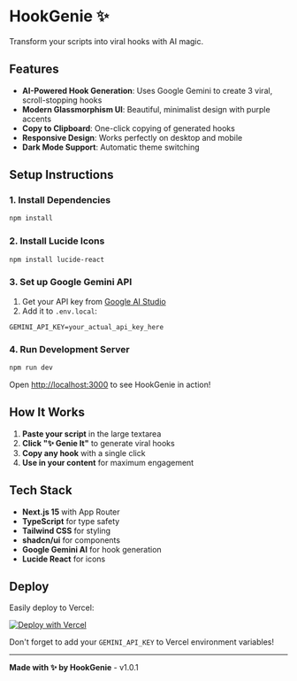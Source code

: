 # HookGenie ✨

Transform your scripts into viral hooks with AI magic.

## Features

- **AI-Powered Hook Generation**: Uses Google Gemini to create 3 viral, scroll-stopping hooks
- **Modern Glassmorphism UI**: Beautiful, minimalist design with purple accents
- **Copy to Clipboard**: One-click copying of generated hooks
- **Responsive Design**: Works perfectly on desktop and mobile
- **Dark Mode Support**: Automatic theme switching

## Setup Instructions

### 1. Install Dependencies
```bash
npm install
```

### 2. Install Lucide Icons
```bash
npm install lucide-react
```

### 3. Set up Google Gemini API
1. Get your API key from [Google AI Studio](https://makersuite.google.com/app/apikey)
2. Add it to `.env.local`:
```
GEMINI_API_KEY=your_actual_api_key_here
```

### 4. Run Development Server
```bash
npm run dev
```

Open [http://localhost:3000](http://localhost:3000) to see HookGenie in action!

## How It Works

1. **Paste your script** in the large textarea
2. **Click "✨ Genie It"** to generate viral hooks
3. **Copy any hook** with a single click
4. **Use in your content** for maximum engagement

## Tech Stack

- **Next.js 15** with App Router
- **TypeScript** for type safety
- **Tailwind CSS** for styling
- **shadcn/ui** for components
- **Google Gemini AI** for hook generation
- **Lucide React** for icons

## Deploy

Easily deploy to Vercel:

[![Deploy with Vercel](https://vercel.com/button)](https://vercel.com/new/clone?repository-url=https://github.com/yourusername/hookgenie)

Don't forget to add your `GEMINI_API_KEY` to Vercel environment variables!

---

**Made with ✨ by HookGenie** - v1.0.1
